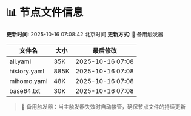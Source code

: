 # 📊 节点文件信息

**更新时间**: 2025-10-16 07:08:42 北京时间
**更新方式**: 🔄 备用触发器

| 文件名 | 大小 | 最后修改 |
|--------|------|----------|
| all.yaml | 35K | 2025-10-16 07:08 |
| history.yaml | 885K | 2025-10-16 07:08 |
| mihomo.yaml | 48K | 2025-10-16 07:08 |
| base64.txt | 30K | 2025-10-16 07:08 |

> 🔄 备用触发器：当主触发器失效时自动接管，确保节点文件的持续更新
